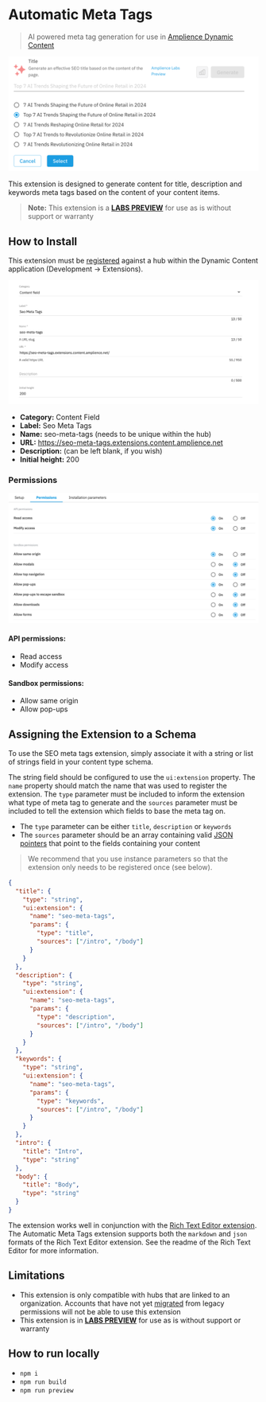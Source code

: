 # Automatic Meta Tags

> AI powered meta tag generation for use in [Amplience Dynamic Content](https://amplience.com/dynamic-content)

![Screenshot](media/screenshot.png)

This extension is designed to generate content for title, description and keywords meta tags based on the content of your content items.

> **Note:** This extension is a [**LABS PREVIEW**](https://amplience.com/developers/docs/knowledge-center/amplience-labs) for use as is without support or warranty

## How to Install

This extension must be [registered](https://amplience.com/developers/docs/integrations/extensions/register-use) against a hub within the Dynamic Content application (Development -> Extensions).

![Settings](media/settings.png)

- **Category:** Content Field
- **Label:** Seo Meta Tags
- **Name:** seo-meta-tags (needs to be unique within the hub)
- **URL:** https://seo-meta-tags.extensions.content.amplience.net
- **Description:** (can be left blank, if you wish)
- **Initial height:** 200

### Permissions

![Permissions](media/permissions.png)

#### API permissions:

- Read access
- Modify access

#### Sandbox permissions:

- Allow same origin
- Allow pop-ups

## Assigning the Extension to a Schema

To use the SEO meta tags extension, simply associate it with a string or list of strings field in your content type schema.

The string field should be configured to use the `ui:extension` property. The `name` property should match the name that was used to register the extension. The `type` parameter must be included to inform the extension what type of meta tag to generate and the `sources` parameter must be included to tell the extension which fields to base the meta tag on.

- The `type` parameter can be either `title`, `description` or `keywords`
- The `sources` parameter should be an array containing valid [JSON pointers](https://datatracker.ietf.org/doc/html/rfc6901) that point to the fields containing your content

> We recommend that you use instance parameters so that the extension only needs to be registered once (see below).

```json
{
  "title": {
    "type": "string",
    "ui:extension": {
      "name": "seo-meta-tags",
      "params": {
        "type": "title",
        "sources": ["/intro", "/body"]
      }
    }
  },
  "description": {
    "type": "string",
    "ui:extension": {
      "name": "seo-meta-tags",
      "params": {
        "type": "description",
        "sources": ["/intro", "/body"]
      }
    }
  },
  "keywords": {
    "type": "string",
    "ui:extension": {
      "name": "seo-meta-tags",
      "params": {
        "type": "keywords",
        "sources": ["/intro", "/body"]
      }
    }
  },
  "intro": {
    "title": "Intro",
    "type": "string"
  },
  "body": {
    "title": "Body",
    "type": "string"
  }
}
```

The extension works well in conjunction with the [Rich Text Editor extension](https://github.com/amplience/dc-extension-rich-text). The Automatic Meta Tags extension supports both the `markdown` and `json` formats of the Rich Text Editor extension. See the readme of the Rich Text Editor for more information.

## Limitations

- This extension is only compatible with hubs that are linked to an organization. Accounts that have not yet [migrated](https://amplience.com/developers/docs/knowledge-center/faqs/account/) from legacy permissions will not be able to use this extension
- This extension is in [**LABS PREVIEW**](https://amplience.com/developers/docs/knowledge-center/amplience-labs) for use as is without support or warranty

## How to run locally

- `npm i`
- `npm run build`
- `npm run preview`
